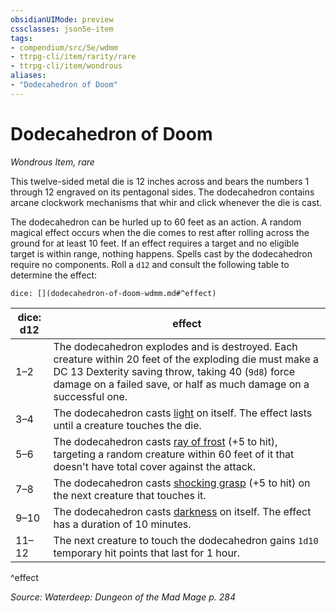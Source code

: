 ```yaml
---
obsidianUIMode: preview
cssclasses: json5e-item
tags:
- compendium/src/5e/wdmm
- ttrpg-cli/item/rarity/rare
- ttrpg-cli/item/wondrous
aliases: 
- "Dodecahedron of Doom"
---
```

# Dodecahedron of Doom
*Wondrous Item, rare*  


This twelve-sided metal die is 12 inches across and bears the numbers 1 through 12 engraved on its pentagonal sides. The dodecahedron contains arcane clockwork mechanisms that whir and click whenever the die is cast.

The dodecahedron can be hurled up to 60 feet as an action. A random magical effect occurs when the die comes to rest after rolling across the ground for at least 10 feet. If an effect requires a target and no eligible target is within range, nothing happens. Spells cast by the dodecahedron require no components. Roll a `d12` and consult the following table to determine the effect:

`dice: [](dodecahedron-of-doom-wdmm.md#^effect)`

| dice: d12 | effect |
|-----------|--------|
| 1–2 | The dodecahedron explodes and is destroyed. Each creature within 20 feet of the exploding die must make a DC 13 Dexterity saving throw, taking 40 (`9d8`) force damage on a failed save, or half as much damage on a successful one. |
| 3–4 | The dodecahedron casts [light](/3-Mechanics/CLI/spells/light.md) on itself. The effect lasts until a creature touches the die. |
| 5–6 | The dodecahedron casts [ray of frost](/3-Mechanics/CLI/spells/ray-of-frost.md) (+5 to hit), targeting a random creature within 60 feet of it that doesn't have total cover against the attack. |
| 7–8 | The dodecahedron casts [shocking grasp](/3-Mechanics/CLI/spells/shocking-grasp.md) (+5 to hit) on the next creature that touches it. |
| 9–10 | The dodecahedron casts [darkness](/3-Mechanics/CLI/spells/darkness.md) on itself. The effect has a duration of 10 minutes. |
| 11–12 | The next creature to touch the dodecahedron gains `1d10` temporary hit points that last for 1 hour. |
^effect

*Source: Waterdeep: Dungeon of the Mad Mage p. 284*